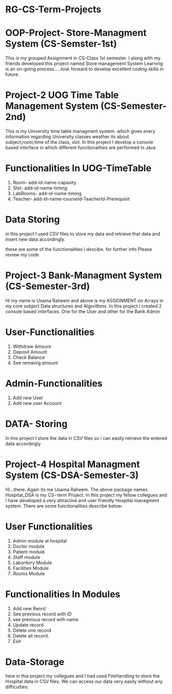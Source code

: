 # RG-CS-Term-Projects

# OOP-Project-  Store-Managment System (CS-Semster-1st)
This is my grouped Assignment in CS-Class 1st semester. I along with my friends developed this project named Store management System
Learning is an on-going process.....look forward to develop excellent coding skills in future.


# Project-2   UOG Time Table Management System (CS-Semester-2nd)

This is my University time table managment system. which gives every information regarding University classes weather its about subject,room,time of the class, slot. In this project I develop a console based interface in which different functionalities are performed in Java

# Functionalities In UOG-TimeTable
1. Room- add-id-name-capasity
2. Slot- add-id-name-timing
3. LabRooms- add-id-name-timing
4. Teacher-  add-id-name-courseId-TeacherId-Prerequisit

# Data Storing
in this project I used CSV files to store my data and retrieve that data and insert new data accordingly.

these are some of the functionalities I descibe. for further info Please review my code

# Project-3   Bank-Managment System  (CS-Semester-3rd)

Hi my name is Usama Raheem and above is my ASSIGNMENT on Arrays in my core subject Data structures and Algorithms. In this project i created 2 console based interfaces. One for the User and other for the  Bank Admin
# User-Functionalities
1. Withdraw Amount
2. Deposit Amount
3. Check Balance
4. See remainig amount

# Admin-Functionalities
1. Add new User
2. Add new user Account

# DATA- Storing
In this project I store the data in CSV files so i can easily retrieve the entered data accordingly


# Project-4  Hospital Managment System (CS-DSA-Semester-3)

Hi...there. Again its me Usama Raheem. The above package names Hospital_DSA is my CS- term Project. In this project my fellow collegues and I have developed a very attractive and user friendly Hospital managment system.
There are some functionalities describe below:
# User Functionalities
1. Admin module at hospital
2. Doctor module
3. Patient module
4. Staff module
5. Laboritory Module
6. Facilities Module
7. Rooms Module

# Functionalities In Modules
1. Add new Reord
2. See previous record with ID
3. see previous record with name
4. Update record
5. Delete one record
6. Delete all record.
7. Exit

# Data-Storage 
here in this project my collegues and I had used FileHandling to store the Hospital data in CSV files. We can access our data very easily without any difficulties.






